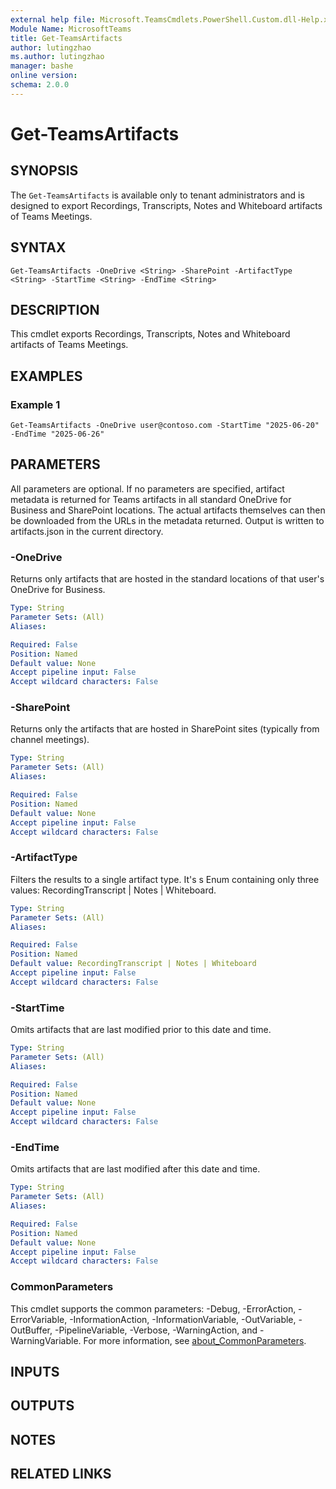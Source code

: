 ```yaml
---
external help file: Microsoft.TeamsCmdlets.PowerShell.Custom.dll-Help.xml
Module Name: MicrosoftTeams
title: Get-TeamsArtifacts
author: lutingzhao
ms.author: lutingzhao
manager: bashe
online version:
schema: 2.0.0
---
```


# Get-TeamsArtifacts

## SYNOPSIS
The `Get-TeamsArtifacts` is available only to tenant administrators and is designed to export Recordings, Transcripts, Notes and Whiteboard artifacts of Teams Meetings.

## SYNTAX
```
Get-TeamsArtifacts -OneDrive <String> -SharePoint -ArtifactType <String> -StartTime <String> -EndTime <String>
```

## DESCRIPTION
This cmdlet exports Recordings, Transcripts, Notes and Whiteboard artifacts of Teams Meetings.

## EXAMPLES

### Example 1
```
Get-TeamsArtifacts -OneDrive user@contoso.com -StartTime "2025-06-20" -EndTime "2025-06-26"
```

## PARAMETERS
All parameters are optional. If no parameters are specified, artifact metadata is returned for Teams artifacts in all standard OneDrive for Business and SharePoint locations. The actual artifacts themselves can then be downloaded from the URLs in the metadata returned. Output is written to artifacts.json in the current directory.

### -OneDrive
Returns only artifacts that are hosted in the standard locations of that user's OneDrive for Business.

```yaml
Type: String
Parameter Sets: (All)
Aliases:

Required: False
Position: Named
Default value: None
Accept pipeline input: False
Accept wildcard characters: False
```

### -SharePoint
Returns only the artifacts that are hosted in SharePoint sites (typically from channel meetings).

```yaml
Type: String
Parameter Sets: (All)
Aliases:

Required: False
Position: Named
Default value: None
Accept pipeline input: False
Accept wildcard characters: False
```

### -ArtifactType
Filters the results to a single artifact type. It's s Enum containing only three values: RecordingTranscript | Notes | Whiteboard.

```yaml
Type: String
Parameter Sets: (All)
Aliases:

Required: False
Position: Named
Default value: RecordingTranscript | Notes | Whiteboard
Accept pipeline input: False
Accept wildcard characters: False
```

### -StartTime
Omits artifacts that are last modified prior to this date and time.

```yaml
Type: String
Parameter Sets: (All)
Aliases:

Required: False
Position: Named
Default value: None
Accept pipeline input: False
Accept wildcard characters: False
```

### -EndTime
Omits artifacts that are last modified after this date and time.

```yaml
Type: String
Parameter Sets: (All)
Aliases:

Required: False
Position: Named
Default value: None
Accept pipeline input: False
Accept wildcard characters: False
```

### CommonParameters
This cmdlet supports the common parameters: -Debug, -ErrorAction, -ErrorVariable, -InformationAction, -InformationVariable, -OutVariable, -OutBuffer, -PipelineVariable, -Verbose, -WarningAction, and -WarningVariable. For more information, see [about_CommonParameters](https://go.microsoft.com/fwlink/?LinkID=113216).

## INPUTS

## OUTPUTS

## NOTES

## RELATED LINKS